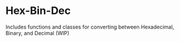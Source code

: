 # Hex-Bin-Dec
Includes functions and classes for converting between Hexadecimal, Binary, and Decimal (WIP)
